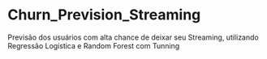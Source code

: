 # Churn_Prevision_Streaming
Previsão dos usuários com alta chance de deixar seu Streaming, utilizando Regressão Logística e Random Forest com Tunning
